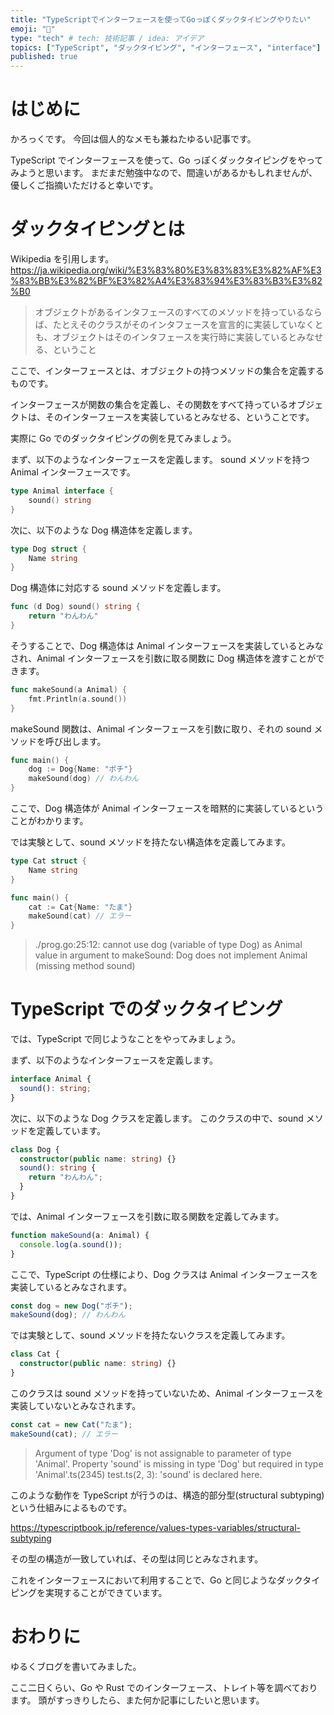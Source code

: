 ```yaml
---
title: "TypeScriptでインターフェースを使ってGoっぽくダックタイピングやりたい"
emoji: "🦆"
type: "tech" # tech: 技術記事 / idea: アイデア
topics: ["TypeScript", "ダックタイピング", "インターフェース", "interface"]
published: true
---
```


# はじめに

かろっくです。
今回は個人的なメモも兼ねたゆるい記事です。

TypeScript でインターフェースを使って、Go っぽくダックタイピングをやってみようと思います。
まだまだ勉強中なので、間違いがあるかもしれませんが、優しくご指摘いただけると幸いです。

# ダックタイピングとは

Wikipedia を引用します。
https://ja.wikipedia.org/wiki/%E3%83%80%E3%83%83%E3%82%AF%E3%83%BB%E3%82%BF%E3%82%A4%E3%83%94%E3%83%B3%E3%82%B0

> オブジェクトがあるインタフェースのすべてのメソッドを持っているならば、たとえそのクラスがそのインタフェースを宣言的に実装していなくとも、オブジェクトはそのインタフェースを実行時に実装しているとみなせる、ということ

ここで、インターフェースとは、オブジェクトの持つメソッドの集合を定義するものです。

インターフェースが関数の集合を定義し、その関数をすべて持っているオブジェクトは、そのインターフェースを実装しているとみなせる、ということです。

実際に Go でのダックタイピングの例を見てみましょう。

まず、以下のようなインターフェースを定義します。
sound メソッドを持つ Animal インターフェースです。

```go
type Animal interface {
    sound() string
}
```

次に、以下のような Dog 構造体を定義します。

```go
type Dog struct {
    Name string
}
```

Dog 構造体に対応する sound メソッドを定義します。

```go
func (d Dog) sound() string {
    return "わんわん"
}
```

そうすることで、Dog 構造体は Animal インターフェースを実装しているとみなされ、Animal インターフェースを引数に取る関数に Dog 構造体を渡すことができます。

```go
func makeSound(a Animal) {
    fmt.Println(a.sound())
}
```

makeSound 関数は、Animal インターフェースを引数に取り、それの sound メソッドを呼び出します。

```go
func main() {
    dog := Dog{Name: "ポチ"}
    makeSound(dog) // わんわん
}
```

ここで、Dog 構造体が Animal インターフェースを暗黙的に実装しているということがわかります。

では実験として、sound メソッドを持たない構造体を定義してみます。

```go
type Cat struct {
    Name string
}

func main() {
    cat := Cat{Name: "たま"}
    makeSound(cat) // エラー
}
```

> ./prog.go:25:12: cannot use dog (variable of type Dog) as Animal value in argument to makeSound: Dog does not implement Animal (missing method sound)

# TypeScript でのダックタイピング

では、TypeScript で同じようなことをやってみましょう。

まず、以下のようなインターフェースを定義します。

```typescript
interface Animal {
  sound(): string;
}
```

次に、以下のような Dog クラスを定義します。
このクラスの中で、sound メソッドを定義しています。

```typescript
class Dog {
  constructor(public name: string) {}
  sound(): string {
    return "わんわん";
  }
}
```

では、Animal インターフェースを引数に取る関数を定義してみます。

```typescript
function makeSound(a: Animal) {
  console.log(a.sound());
}
```

ここで、TypeScript の仕様により、Dog クラスは Animal インターフェースを実装しているとみなされます。

```typescript
const dog = new Dog("ポチ");
makeSound(dog); // わんわん
```

では実験として、sound メソッドを持たないクラスを定義してみます。

```typescript
class Cat {
  constructor(public name: string) {}
}
```

このクラスは sound メソッドを持っていないため、Animal インターフェースを実装していないとみなされます。

```typescript
const cat = new Cat("たま");
makeSound(cat); // エラー
```

> Argument of type 'Dog' is not assignable to parameter of type 'Animal'. Property 'sound' is missing in type 'Dog' but required in type 'Animal'.ts(2345) test.ts(2, 3): 'sound' is declared here.

このような動作を TypeScript が行うのは、構造的部分型(structural subtyping)という仕組みによるものです。

https://typescriptbook.jp/reference/values-types-variables/structural-subtyping

その型の構造が一致していれば、その型は同じとみなされます。

これをインターフェースにおいて利用することで、Go と同じようなダックタイピングを実現することができています。

# おわりに

ゆるくブログを書いてみました。

ここ二日くらい、Go や Rust でのインターフェース、トレイト等を調べております。
頭がすっきりしたら、また何か記事にしたいと思います。
